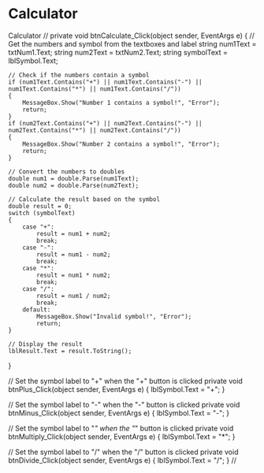 # Calculator
Calculator
//
private void btnCalculate_Click(object sender, EventArgs e)
{
    // Get the numbers and symbol from the textboxes and label
    string num1Text = txtNum1.Text;
    string num2Text = txtNum2.Text;
    string symbolText = lblSymbol.Text;

    // Check if the numbers contain a symbol
    if (num1Text.Contains("+") || num1Text.Contains("-") || num1Text.Contains("*") || num1Text.Contains("/"))
    {
        MessageBox.Show("Number 1 contains a symbol!", "Error");
        return;
    }
    if (num2Text.Contains("+") || num2Text.Contains("-") || num2Text.Contains("*") || num2Text.Contains("/"))
    {
        MessageBox.Show("Number 2 contains a symbol!", "Error");
        return;
    }

    // Convert the numbers to doubles
    double num1 = double.Parse(num1Text);
    double num2 = double.Parse(num2Text);

    // Calculate the result based on the symbol
    double result = 0;
    switch (symbolText)
    {
        case "+":
            result = num1 + num2;
            break;
        case "-":
            result = num1 - num2;
            break;
        case "*":
            result = num1 * num2;
            break;
        case "/":
            result = num1 / num2;
            break;
        default:
            MessageBox.Show("Invalid symbol!", "Error");
            return;
    }

    // Display the result
    lblResult.Text = result.ToString();
}

// Set the symbol label to "+" when the "+" button is clicked
private void btnPlus_Click(object sender, EventArgs e)
{
    lblSymbol.Text = "+";
}

// Set the symbol label to "-" when the "-" button is clicked
private void btnMinus_Click(object sender, EventArgs e)
{
    lblSymbol.Text = "-";
}

// Set the symbol label to "*" when the "*" button is clicked
private void btnMultiply_Click(object sender, EventArgs e)
{
    lblSymbol.Text = "*";
}

// Set the symbol label to "/" when the "/" button is clicked
private void btnDivide_Click(object sender, EventArgs e)
{
    lblSymbol.Text = "/";
}
//
